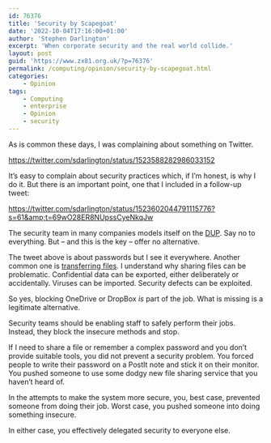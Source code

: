```yaml
---
id: 76376
title: 'Security by Scapegoat'
date: '2022-10-04T17:16:00+01:00'
author: 'Stephen Darlington'
excerpt: 'When corporate security and the real world collide.'
layout: post
guid: 'https://www.zx81.org.uk/?p=76376'
permalink: /computing/opinion/security-by-scapegoat.html
categories:
    - Opinion
tags:
    - Computing
    - enterprise
    - Opinion
    - security
---
```


<span style="font-size: revert;">As is common these days, I was complaining about something on Twitter.</span>

https://twitter.com/sdarlington/status/1523588282986033152

It’s easy to complain about security practices which, if I’m honest, is why I do it. But there is an important point, one that I included in a follow-up tweet:

https://twitter.com/sdarlington/status/1523602044791115776?s=61&amp;t=69wO28ER8NUpssCyeNkqJw

The security team in many companies models itself on the [DUP](https://en.wikipedia.org/wiki/Democratic_Unionist_Party). Say no to everything. But – and this is the key – offer no alternative.

The tweet above is about passwords but I see it everywhere. Another common one is [transferring files](https://www.zx81.org.uk/computing/opinion/why-enterprise-software-is-bloated.html). I understand why sharing files can be problematic. Confidential data can be exported, either deliberately or accidentally. Viruses can be imported. Security defects can be exploited.

So yes, blocking OneDrive or DropBox *is* part of the job. What is missing is a legitimate alternative.

Security teams should be enabling staff to safely perform their jobs. Instead, they block the insecure methods and stop.

If I need to share a file or remember a complex password and you don’t provide suitable tools, you did not prevent a security problem. You forced people to write their password on a PostIt note and stick it on their monitor. You pushed someone to use some dodgy new file sharing service that you haven’t heard of.

In the attempts to make the system more secure, you, best case, prevented someone from doing their job. Worst case, you pushed someone into doing something insecure.

In either case, you effectively delegated security to everyone else.